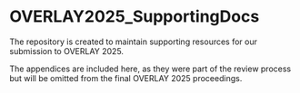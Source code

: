 # OVERLAY2025_SupportingDocs

The repository is created to maintain supporting resources for our submission to OVERLAY 2025.

The appendices are included here, as they were part of the review process but will be omitted 
from the final OVERLAY 2025 proceedings.
